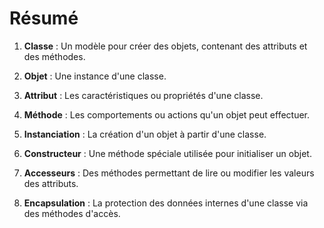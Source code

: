 # Résumé

1. **Classe** : Un modèle pour créer des objets, contenant des attributs et des méthodes.

2. **Objet** : Une instance d'une classe.

3. **Attribut** : Les caractéristiques ou propriétés d'une classe.

4. **Méthode** : Les comportements ou actions qu'un objet peut effectuer.

5. **Instanciation** : La création d'un objet à partir d'une classe.

6. **Constructeur** : Une méthode spéciale utilisée pour initialiser un objet.

7. **Accesseurs** : Des méthodes permettant de lire ou modifier les valeurs des attributs.

8. **Encapsulation** : La protection des données internes d'une classe via des méthodes d'accès.
